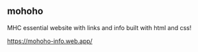 ## mohoho
MHC essential website with links and info built with html and css!

https://mohoho-info.web.app/
